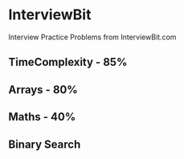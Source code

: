 # InterviewBit
Interview Practice Problems from InterviewBit.com

## TimeComplexity - 85%
## Arrays - 80%
## Maths - 40%
## Binary Search
